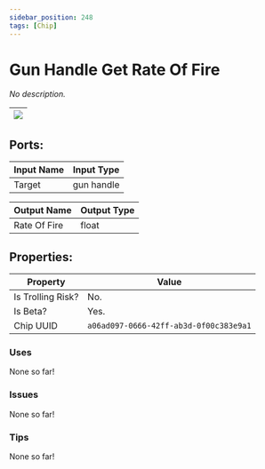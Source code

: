 ```yaml
---
sidebar_position: 248
tags: [Chip]
---
```


# Gun Handle Get Rate Of Fire


*No description.*

| ![](https://images-ext-2.discordapp.net/external/MPmIaQzlEPmgGWlgi-WxBBXt0Bjv_zWPkg1y1f_sy3s/https/www.recroomcircuits.com/image/circuit/absolute-value?width=206&height=108) |
|-----|

## Ports:

| Input Name | Input Type |
|-----------|-----------|
| Target | gun handle |

| Output Name | Output Type |
|-----------|-----------|
| Rate Of Fire | float |

## Properties:

| Property  | Value |
|-------------------|-----------|
| Is Trolling Risk? | No. |
| Is Beta? | Yes. |
| Chip UUID | `a06ad097-0666-42ff-ab3d-0f00c383e9a1` |

### Uses
None so far!

### Issues
None so far!

### Tips
None so far!
